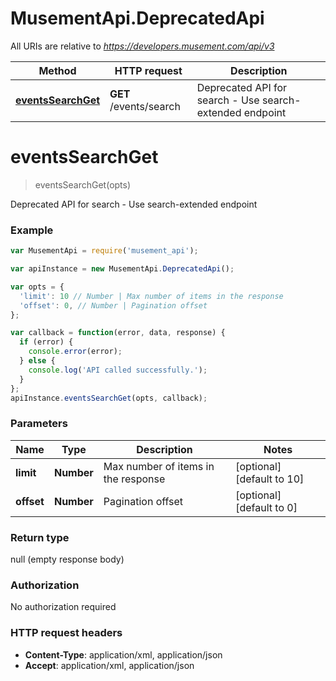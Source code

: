 # MusementApi.DeprecatedApi

All URIs are relative to *https://developers.musement.com/api/v3*

Method | HTTP request | Description
------------- | ------------- | -------------
[**eventsSearchGet**](DeprecatedApi.md#eventsSearchGet) | **GET** /events/search | Deprecated API for search - Use search-extended endpoint


<a name="eventsSearchGet"></a>
# **eventsSearchGet**
> eventsSearchGet(opts)

Deprecated API for search - Use search-extended endpoint

### Example
```javascript
var MusementApi = require('musement_api');

var apiInstance = new MusementApi.DeprecatedApi();

var opts = { 
  'limit': 10 // Number | Max number of items in the response
  'offset': 0, // Number | Pagination offset
};

var callback = function(error, data, response) {
  if (error) {
    console.error(error);
  } else {
    console.log('API called successfully.');
  }
};
apiInstance.eventsSearchGet(opts, callback);
```

### Parameters

Name | Type | Description  | Notes
------------- | ------------- | ------------- | -------------
 **limit** | **Number**| Max number of items in the response | [optional] [default to 10]
 **offset** | **Number**| Pagination offset | [optional] [default to 0]

### Return type

null (empty response body)

### Authorization

No authorization required

### HTTP request headers

 - **Content-Type**: application/xml, application/json
 - **Accept**: application/xml, application/json


